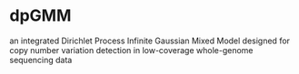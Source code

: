# dpGMM
an integrated Dirichlet Process Infinite Gaussian Mixed Model designed for copy number variation detection in low-coverage whole-genome sequencing data
